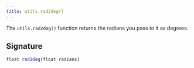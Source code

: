 ```yaml
---
title: utils.rad2deg()
---
```


The `utils.rad2dag()` function returns the radians you pass to it as degrees.

## Signature 

```js
float rad2deg(float radians)
```

